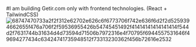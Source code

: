 #I am building Getir.com only with frontend technologies. (React + TailwindCSS)
![68747470733a2f2f312e62702e626c6f6773706f742e636f6d2f2d5259394662655f476a706f2f59536955426b54745451492f41414141414141414f544d2f7631744b31634d4d73594d71506b7972316e4f70795f6944557531646f49694277434c63424741735948512f73313230362f456b72616e2532](https://user-images.githubusercontent.com/63066081/131502511-9f1c2585-96da-4c3d-8bbd-36c8d3f75231.png)


